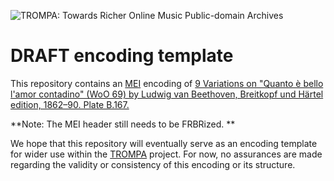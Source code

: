 ![TROMPA: Towards Richer Online Music Public-domain Archives](https://trompamusic.eu/sites/default/files/top-bar-logo_0_0.png)

# DRAFT encoding template

This repository contains an [MEI](https://music-encoding.org) encoding of [9 Variations on "Quanto è bello l'amor contadino" (WoO 69) by Ludwig van Beethoven, Breitkopf und Härtel edition, 1862–90. Plate B.167.](https://imslp.org/wiki/Special:ReverseLookup/53030) 

**Note: The MEI header still needs to be FRBRized. **

We hope that this repository will eventually serve as an encoding template for wider use within the [TROMPA](https://trompamusic.eu) project. For now, no assurances are made regarding the validity or consistency of this encoding or its structure.
